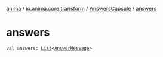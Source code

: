 [anima](../../index.md) / [io.anima.core.transform](../index.md) / [AnswersCapsule](index.md) / [answers](./answers.md)

# answers

`val answers: `[`List`](https://kotlinlang.org/api/latest/jvm/stdlib/kotlin.collections/-list/index.html)`<`[`AnswerMessage`](../../io.anima.messages/-answer-message/index.md)`>`